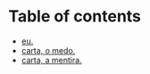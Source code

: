# Table of contents

* [eu.](README.md)
* [carta, o medo.](chapter-one.md)
* [carta, a mentira.](carta-a-mentira..md)

